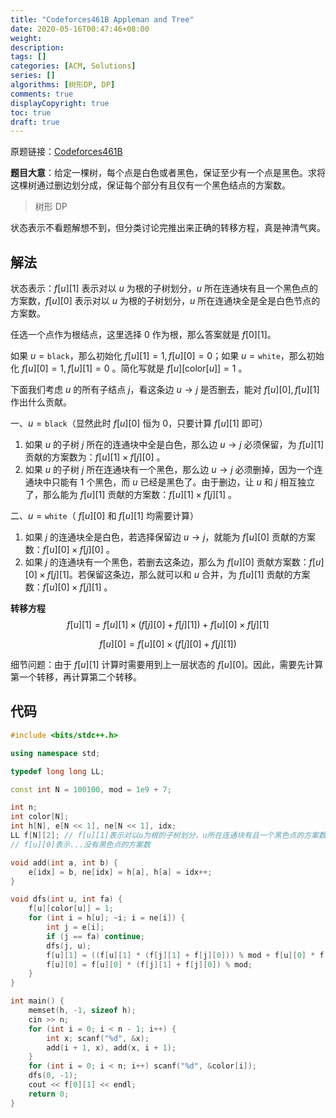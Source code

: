 ```yaml
---
title: "Codeforces461B Appleman and Tree"
date: 2020-05-16T00:47:46+08:00
weight: 
description:
tags: []
categories: [ACM, Solutions]
series: []
algorithms: [树形DP, DP]
comments: true
displayCopyright: true
toc: true
draft: true
---
```


原题链接：[Codeforces461B](https://codeforces.ml/problemset/problem/461/B)

<!--more-->

**题目大意**：给定一棵树，每个点是白色或者黑色，保证至少有一个点是黑色。求将这棵树通过删边划分成，保证每个部分有且仅有一个黑色结点的方案数。

> 树形 DP

状态表示不看题解想不到，但分类讨论完推出来正确的转移方程，真是神清气爽。

## 解法

状态表示：$f[u][1]$ 表示对以 $u$ 为根的子树划分，$u$ 所在连通块有且一个黑色点的方案数，$f[u][0]$ 表示对以 $u$ 为根的子树划分，$u$ 所在连通块全是全是白色节点的方案数。

任选一个点作为根结点，这里选择 $0$ 作为根，那么答案就是 $f[0][1]$。

如果 $u=\texttt{black}$，那么初始化 $f[u][1]=1,f[u][0]=0$；如果 $u=\texttt{white}$，那么初始化 $f[u][0]=1,f[u][1]=0$ 。简化写就是 $f[u][\text{color}[u]]=1$ 。

下面我们考虑 $u$ 的所有子结点 $j$，看这条边 $u\rightarrow j$ 是否删去，能对 $f[u][0],f[u][1]$ 作出什么贡献。

一、$u=\texttt{black}$（显然此时 $f[u][0]$ 恒为 $0$，只要计算 $f[u][1]$ 即可）
1. 如果 $u$ 的子树 $j$ 所在的连通块中全是白色，那么边 $u\rightarrow j$ 必须保留，为 $f[u][1]$ 贡献的方案数为：$f[u][1]\times f[j][0]$ 。
2. 如果 $u$ 的子树 $j$ 所在连通块有一个黑色，那么边 $u\rightarrow j$ 必须删掉，因为一个连通块中只能有 $1$ 个黑色，而 $u$ 已经是黑色了。由于删边，让 $u$ 和 $j$ 相互独立了，那么能为 $f[u][1]$ 贡献的方案数：$f[u][1]\times f[j][1]$ 。

二、$u=\texttt{white}$（ $f[u][0]$ 和 $f[u][1]$ 均需要计算）
1. 如果 $j$ 的连通块全是白色，若选择保留边 $u\rightarrow j$，就能为 $f[u][0]$ 贡献的方案数：$f[u][0]\times f[j][0]$ 。
2. 如果 $j$ 的连通块有一个黑色，若删去这条边，那么为 $f[u][0]$ 贡献方案数：$f[u][0]\times f[j][1]$。若保留这条边，那么就可以和 $u$ 合并，为 $f[u][1]$ 贡献的方案数：$f[u][0]\times f[j][1]$ 。

**转移方程**  
$$
f[u][1]=f[u][1]\times(f[j][0]+f[j][1])+f[u][0]\times f[j][1]
$$

$$
f[u][0]=f[u][0]\times(f[j][0]+f[j][1])
$$
  
细节问题：由于 $f[u][1]$ 计算时需要用到上一层状态的 $f[u][0]$。因此，需要先计算第一个转移，再计算第二个转移。

## 代码

```cpp
#include <bits/stdc++.h>

using namespace std;

typedef long long LL;

const int N = 100100, mod = 1e9 + 7;

int n;
int color[N];
int h[N], e[N << 1], ne[N << 1], idx;
LL f[N][2]; // f[u][1]表示对以u为根的子树划分，u所在连通块有且一个黑色点的方案数
// f[u][0]表示...没有黑色点的方案数

void add(int a, int b) {
    e[idx] = b, ne[idx] = h[a], h[a] = idx++;
}

void dfs(int u, int fa) {
    f[u][color[u]] = 1;
    for (int i = h[u]; ~i; i = ne[i]) {
        int j = e[i];
        if (j == fa) continue;
        dfs(j, u);
        f[u][1] = ((f[u][1] * (f[j][1] + f[j][0])) % mod + f[u][0] * f[j][1] % mod) % mod;
        f[u][0] = f[u][0] * (f[j][1] + f[j][0]) % mod;    
    }
}

int main() {
    memset(h, -1, sizeof h);
    cin >> n;
    for (int i = 0; i < n - 1; i++) {
        int x; scanf("%d", &x);
        add(i + 1, x), add(x, i + 1);
    }
    for (int i = 0; i < n; i++) scanf("%d", &color[i]);
    dfs(0, -1);
    cout << f[0][1] << endl;
    return 0;
}
```
